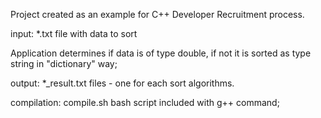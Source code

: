Project created as an example for C++ Developer Recruitment process.

input: *.txt file with data to sort

Application determines if data is of type double, if not it is sorted as type string in "dictionary" way;

output: *_result.txt files - one for each sort algorithms.

compilation: compile.sh bash script included with g++ command;
